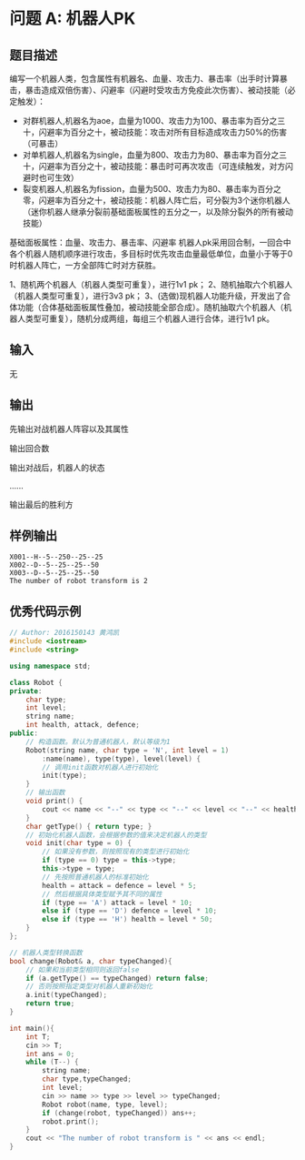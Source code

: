 # 问题 A: 机器人PK

## 题目描述

编写一个机器人类，包含属性有机器名、血量、攻击力、暴击率（出手时计算暴击，暴击造成双倍伤害）、闪避率（闪避时受攻击方免疫此次伤害）、被动技能（必定触发）：

- 对群机器人,机器名为aoe，血量为1000、攻击力为100、暴击率为百分之三十，闪避率为百分之十，被动技能：攻击对所有目标造成攻击力50%的伤害（可暴击）
- 对单机器人,机器名为single，血量为800、攻击力为80、暴击率为百分之三十，闪避率为百分之十，被动技能：暴击时可再次攻击（可连续触发，对方闪避时也可生效）
- 裂变机器人,机器名为fission，血量为500、攻击力为80、暴击率为百分之零，闪避率为百分之十，被动技能：机器人阵亡后，可分裂为3个迷你机器人（迷你机器人继承分裂前基础面板属性的五分之一，以及除分裂外的所有被动技能）

基础面板属性：血量、攻击力、暴击率、闪避率
机器人pk采用回合制，一回合中各个机器人随机顺序进行攻击，多目标时优先攻击血量最低单位，血量小于等于0时机器人阵亡，一方全部阵亡时对方获胜。

1、随机两个机器人（机器人类型可重复），进行1v1 pk；
2、随机抽取六个机器人（机器人类型可重复），进行3v3 pk；
3、(选做)现机器人功能升级，开发出了合体功能（合体基础面板属性叠加，被动技能全部合成）。随机抽取六个机器人（机器人类型可重复），随机分成两组，每组三个机器人进行合体，进行1v1 pk。


## 输入

无

## 输出

先输出对战机器人阵容以及其属性

输出回合数

输出对战后，机器人的状态

......

输出最后的胜利方



## 样例输出
```
X001--H--5--250--25--25
X002--D--5--25--25--50
X003--D--5--25--25--50
The number of robot transform is 2
```

## 优秀代码示例
```C++
// Author: 2016150143 黄鸿凯
#include <iostream>
#include <string>

using namespace std;

class Robot {
private:
    char type;
    int level;
    string name;
    int health, attack, defence;
public:
    // 构造函数。默认为普通机器人，默认等级为1
    Robot(string name, char type = 'N', int level = 1)
        :name(name), type(type), level(level) {
        // 调用init函数对机器人进行初始化
        init(type);
    }
    // 输出函数
    void print() {
        cout << name << "--" << type << "--" << level << "--" << health << "--" << attack << "--" << defence << endl;
    }
    char getType() { return type; }
    // 初始化机器人函数，会根据参数的值来决定机器人的类型
    void init(char type = 0) {
        // 如果没有参数，则按照现有的类型进行初始化
        if (type == 0) type = this->type;
        this->type = type;
        // 先按照普通机器人的标准初始化
        health = attack = defence = level * 5;
        // 然后根据具体类型赋予其不同的属性
        if (type == 'A') attack = level * 10;
        else if (type == 'D') defence = level * 10;
        else if (type == 'H') health = level * 50;
    }
};

// 机器人类型转换函数
bool change(Robot& a, char typeChanged){
    // 如果和当前类型相同则返回false
    if (a.getType() == typeChanged) return false;
    // 否则按照指定类型对机器人重新初始化
    a.init(typeChanged);
    return true;
}

int main(){
    int T;
    cin >> T;
    int ans = 0;
    while (T--) {
        string name;
        char type,typeChanged;
        int level;
        cin >> name >> type >> level >> typeChanged;
        Robot robot(name, type, level);
        if (change(robot, typeChanged)) ans++;
        robot.print();
    }
    cout << "The number of robot transform is " << ans << endl;
}
```
